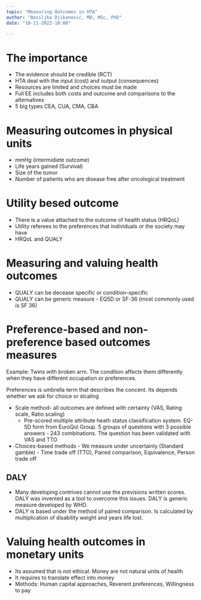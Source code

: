 ```yaml
---
topic: "Measuring Outcomes in HTA"
author: "Bosiljka Djikanović, MD, MSc, PhD"
date: "10-11-2022-10:00"

---
```


# The importance 
- The evidence should be credible (RCT)
- HTA deal with the input (cost) and output (consequences)
- Resources are limited and choices must be made
- Full EE includes both costs and outcome and comparisons to the alternatives 
- 5 big types CEA, CUA, CMA, CBA
# Measuring outcomes in physical units  
- mmHg (intermidiete outcome)
- Life years gained (Survival) 
- Size of the tumor
- Number of patients who are disease free after oncological treatment 
# Utility besed outcome 
- There is a value attached to the outcome of health status  (HRQoL)
- Utility referees to the preferences that individuals or the society may have
- HRQoL and QUALY


# Measuring and valuing health outcomes

- QUALY can be decease specific or condition-specific 
- QUALY can be generic measure - EQ5D or SF-36 (most commonly used is SF 36)

# Preference-based and non-preference based outcomes measures

Example: Twins with broken arm. The condition affects them differently when they have different occupation or preferences.

Preferences is umbrella term that describes the concent. 
Its depends whether we ask for choice or slcaling 

- Scale method- all outcomes are defined with certainty (VAS, Rating scale, Ratio scaling)
    - Pre-scored multiple attribute heath status classification system. EQ-5D form from EuroQol Group. 5 groups of questions with 3 possible answers - 243 combinations. The question has been validated with VAS and TTO 
- Choices-based methods - We measure under uncertainly (Standard gamble) - Time trade off (TTO), Paired comparison, Equivalence, Person trade off

## DALY 

- Many developing contrives cannot use the previsions written scores. DALY was invented as a tool to overcome this issues. DALY is generic measure developed by WHO. 
- DALY is based under the method of paired comparison. Is calculated by multiplication of disability weight and years life lost. 

# Valuing health outcomes in monetary units 

- Its assumed that is not ethical. Money are not natural units of health 
- It requires to translate effect into money 
- Methods: Human capital approaches, Reverent preferences, Willingness to pay